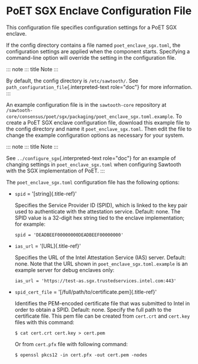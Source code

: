 # PoET SGX Enclave Configuration File

This configuration file specifies configuration settings for a PoET SGX
enclave.

If the config directory contains a file named `poet_enclave_sgx.toml`,
the configuration settings are applied when the component starts.
Specifying a command-line option will override the setting in the
configuration file.

::: note
::: title
Note
:::

By default, the config directory is `/etc/sawtooth/`. See
`path_configuration_file`{.interpreted-text role="doc"} for more
information.
:::

An example configuration file is in the `sawtooth-core` repository at
`/sawtooth-core/consensus/poet/sgx/packaging/poet_enclave_sgx.toml.example`.
To create a PoET SGX enclave configuration file, download this example
file to the config directory and name it `poet_enclave_sgx.toml`. Then
edit the file to change the example configuration options as necessary
for your system.

::: note
::: title
Note
:::

See `../configure_sgx`{.interpreted-text role="doc"} for an example of
changing settings in `poet_enclave_sgx.toml` when configuring Sawtooth
with the SGX implementation of PoET.
:::

The `poet_enclave_sgx.toml` configuration file has the following
options:

-   `spid` = \'[string]{.title-ref}\'

    Specifies the Service Provider ID (SPID), which is linked to the key
    pair used to authenticate with the attestation service. Default:
    none. The SPID value is a 32-digit hex string tied to the enclave
    implementation; for example:

    ``` none
    spid = 'DEADBEEF00000000DEADBEEF00000000'
    ```

-   `ias_url` = \'[URL]{.title-ref}\'

    Specifies the URL of the Intel Attestation Service (IAS) server.
    Default: none. Note that the URL shown in
    `poet_enclave_sgx.toml.example` is an example server for debug
    enclaves only:

    ``` none
    ias_url = 'https://test-as.sgx.trustedservices.intel.com:443'
    ```

-   `spid_cert_file` = \'[/full/path/to/certificate.pem]{.title-ref}\'

    Identifies the PEM-encoded certificate file that was submitted to
    Intel in order to obtain a SPID. Default: none. Specify the full
    path to the certificate file. This pem file can be created from
    `cert.crt` and `cert.key` files with this command:

    ``` console
    $ cat cert.crt cert.key > cert.pem
    ```

    Or from `cert.pfx` file with following command:

    ``` console
    $ openssl pkcs12 -in cert.pfx -out cert.pem -nodes
    ```

<!--
  Licensed under Creative Commons Attribution 4.0 International License
  https://creativecommons.org/licenses/by/4.0/
-->
